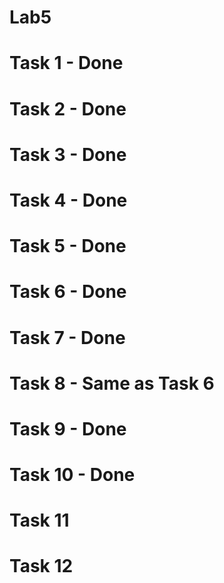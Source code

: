# Lab5
# Task 1 - Done 
# Task 2 - Done
# Task 3 - Done
# Task 4 - Done
# Task 5 - Done
# Task 6 - Done
# Task 7 - Done
# Task 8 - Same as Task 6
# Task 9 - Done
# Task 10 - Done
# Task 11
# Task 12
